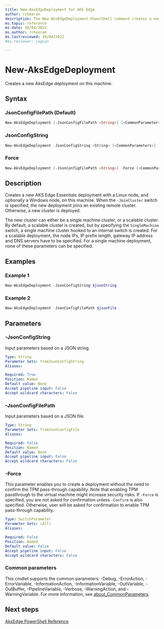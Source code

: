 ```yaml
---
title: New-AksEdgeDeployment for AKS Edge
author: rcheeran
description: The New-AksEdgeDeployment PowerShell command creates a new AksEdge deployment 
ms.topic: reference
ms.date: 10/04/2022
ms.author: rcheeran 
ms.lastreviewed: 10/04/2022
#ms.reviewer: jeguan

---
```


# New-AksEdgeDeployment

Creates a new AksEdge deployment on this machine.

## Syntax

### JsonConfigFilePath (Default)

```powershell
New-AksEdgeDeployment [-JsonConfigFilePath <String>] [<CommonParameters>]
```

### JsonConfigString

```powershell
New-AksEdgeDeployment -JsonConfigString <String> [<CommonParameters>]
```

### Force

```powershell
New-AksEdgeDeployment [-JsonConfigFilePath <String>] -Force [<CommonParameters>]
```

## Description

Creates a new AKS Edge Essentials deployment with a Linux node, and optionally a Windows node, on this machine. When the `-JoinCluster` switch is specified, the new deployment joins an existing remote cluster. Otherwise, a new cluster is deployed.

The new cluster can either be a single machine cluster, or a scalable cluster. By default, a scalable cluster is created, but by specifying the `SingleMachine` switch, a single machine cluster hooked to an internal switch is created. For a scalable deployment, the node IPs, IP prefix length, gateway IP address and DNS servers have to be specified. For a single machine deployment, none of these parameters can be specified.

## Examples

### Example 1

```powershell
New-AksEdgeDeployment -JsonConfigString $jsonString
```

### Example 2

```powershell
New-AksEdgeDeployment -JsonConfigFilePath $jsonFile
```

## Parameters

### -JsonConfigString

Input parameters based on a JSON string.

```yaml
Type: String
Parameter Sets: fromJsonConfigString
Aliases:

Required: True
Position: Named
Default value: None
Accept pipeline input: False
Accept wildcard characters: False
```

### -JsonConfigFilePath

Input parameters based on a JSON file.

```yaml
Type: String
Parameter Sets: fromJsonConfigFile
Aliases:

Required: False
Position: Named
Default value: None
Accept pipeline input: False
Accept wildcard characters: False
```

### -Force

This parameter enables you to create a deployment without the need to confirm the TPM pass-through capability. Note that enabling TPM passthrough to the virtual machine might increase security risks.
If `-Force` is specified, you are not asked for confirmation unless `-Confirm` is also specified.
Otherwise, user will be asked for confirmation to enable TPM pass-through capability. 

```yaml
Type: SwitchParameter
Parameter Sets: (All)
Aliases:

Required: False
Position: Named
Default value: False
Accept pipeline input: False
Accept wildcard characters: False
```

### Common parameters

This cmdlet supports the common parameters: -Debug, -ErrorAction, -ErrorVariable, -InformationAction, -InformationVariable, -OutVariable, -OutBuffer, -PipelineVariable, -Verbose, -WarningAction, and -WarningVariable. For more information, see [about_CommonParameters](https://go.microsoft.com/fwlink/?LinkID=113216).

## Next steps

[AksEdge PowerShell Reference](./index.md)
